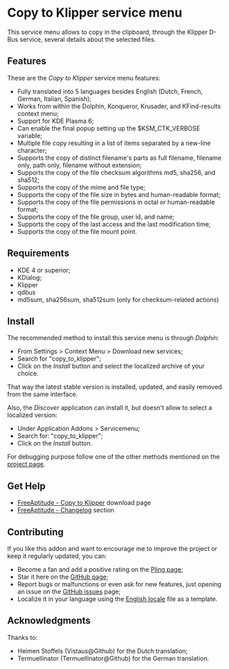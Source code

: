 # Copy to Klipper service menu

This service menu allows to copy in the clipboard, through the Klipper
D-Bus service, several details about the selected files.

## Features

These are the *Copy to Klipper* service menu features:
- Fully translated into 5 languages besides English
  (Dutch, French, German, Italian, Spanish);
- Works from within the Dolphin, Konqueror, Krusader, and KFind-results context menu;
- Support for KDE Plasma 6;
- Can enable the final popup setting up the $KSM_CTK_VERBOSE variable;
- Multiple file copy resulting in a list of items separated by a new-line character;
- Supports the copy of distinct filename's parts as full filename, filename only,
  path only, filename without extension;
- Supports the copy of the file checksum algorithms md5, sha256, and sha512;
- Supports the copy of the mime and file type;
- Supports the copy of the file size in bytes and human-readable format;
- Supports the copy of the file permissions in octal or human-readable format;
- Supports the copy of the file group, user id, and name;
- Supports the copy of the last access and the last modification time;
- Supports the copy of the file mount point.

## Requirements

- KDE 4 or superior;
- KDialog;
- Klipper
- qdbus
- md5sum, sha256sum, sha512sum (only for checksum-related actions)

## Install

The recommended method to install this service menu is through *Dolphin*:
- From Settings > Context Menu > Download new services;
- Search for "copy_to_klipper";
- Click on the *Install* button and select the localized archive of your choice.

That way the latest stable version is installed, updated, and easily removed from the same interface.

Also, the *Discover* application can install it, but doesn't allow to select a localized version:
- Under Application Addons > Servicemenu;
- Search for: "copy_to_klipper";
- Click on the *Install* button.

For debugging purpose follow one of the other methods mentioned on the [project page][installation].

## Get Help

- [FreeAptitude - Copy to Klipper][download] download page
- [FreeAptitude - Changelog][changelog] section

## Contributing

If you like this addon and want to encourage me to improve the project or keep it
regularly updated, you can:
- Become a fan and add a positive rating on the [Pling page][pling];
- Star it here on the [GitHub page][github];
- Report bugs or malfunctions or even ask for new features, just opening an issue
  on the [GitHub issues][issues] page;
- Localize it in your language using the [English locale][locale] file as a template.

## Acknowledgments

Thanks to:
- Heimen Stoffels (Vistaus@Github) for the Dutch translation;
- Termuellinator (Termuellinator@Github) for the German translation.

[download]: https://freeaptitude.altervista.org/downloads/copy-to-klipper.html "Copy to Klipper download page on FreeAptitude"
[changelog]: https://freeaptitude.altervista.org/downloads/copy-to-klipper.html#changelog "Copy to Klipper changelog on FreeAptitude"
[installation]: https://freeaptitude.altervista.org/downloads/copy-to-klipper.html#installation "Copy to Klipper installation on FreeAptitude"
[pling]: https://pling.com/p/1585718/ "Copy to Klipper page on Pling"
[github]: https://github.com/fabiomux/kde-servicemenus "KDE ServiceMenus page on GitHub"
[issues]: https://github.com/fabiomux/kde-servicemenus/issues "KDE ServiceMenus issues page on GitHub"
[locale]: https://github.com/fabiomux/kde-servicemenus/blob/main/copy_to_klipper/locale/en.yaml "English localization file to use as template"
[contributing]: https://github.com/fabiomux/kde-servicemenus#contributing "How to contribute to the Copy to Klipper project"
[§]: # "Generated by servicemenu_generator"
